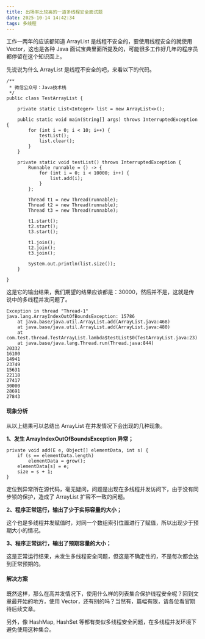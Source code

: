 ```yaml
---
title: 出场率比较高的一道多线程安全面试题
date: 2025-10-14 14:42:34
tags: 多线程
---
```


工作一两年的应该都知道 ArrayList 是线程不安全的，要使用线程安全的就使用 Vector，这也是各种 Java 面试宝典里面所提及的，可能很多工作好几年的程序员都停留在这个知识面上。

先说说为什么 ArrayList 是线程不安全的吧，来看以下的代码。

```
/**
 * 微信公众号：Java技术栈
 */
public class TestArrayList {

	private static List<Integer> list = new ArrayList<>();

	public static void main(String[] args) throws InterruptedException {
		for (int i = 0; i < 10; i++) {
			testList();
			list.clear();
		}
	}

	private static void testList() throws InterruptedException {
		Runnable runnable = () -> {
			for (int i = 0; i < 10000; i++) {
				list.add(i);
			}
		};

		Thread t1 = new Thread(runnable);
		Thread t2 = new Thread(runnable);
		Thread t3 = new Thread(runnable);

		t1.start();
		t2.start();
		t3.start();

		t1.join();
		t2.join();
		t3.join();

		System.out.println(list.size());
	}

}
```

这是它的输出结果，我们期望的结果应该都是：30000，然后并不是，这就是传说中的多线程并发问题了。

```
Exception in thread "Thread-1" java.lang.ArrayIndexOutOfBoundsException: 15786
	at java.base/java.util.ArrayList.add(ArrayList.java:468)
	at java.base/java.util.ArrayList.add(ArrayList.java:480)
	at com.test.thread.TestArrayList.lambda$testList$0(TestArrayList.java:23)
	at java.base/java.lang.Thread.run(Thread.java:844)
20332
16100
14941
23749
15631
22118
27417
30000
28691
27843
```

#### 现象分析

从以上结果可以总结出 ArrayList 在并发情况下会出现的几种现象。

**1、发生 ArrayIndexOutOfBoundsException 异常；**

```
private void add(E e, Object[] elementData, int s) {
    if (s == elementData.length)
        elementData = grow();
    elementData[s] = e;
    size = s + 1;
}
```

定位到异常所在源代码，毫无疑问，问题是出现在多线程并发访问下，由于没有同步锁的保护，造成了 ArrayList 扩容不一致的问题。


**2、程序正常运行，输出了少于实际容量的大小；**

这个也是多线程并发赋值时，对同一个数组索引位置进行了赋值，所以出现少于预期大小的情况。

**3、程序正常运行，输出了预期容量的大小；**

这是正常运行结果，未发生多线程安全问题，但这是不确定性的，不是每次都会达到正常预期的。

#### 解决方案

既然这样，那么在高并发情况下，使用什么样的列表集合保护线程安全呢？回到文章最开始的地方，使用 Vector，还有别的吗？当然有，篇幅有限，请各位看官期待后续文章。

另外，像 HashMap, HashSet 等都有类似多线程安全问题，在多线程并发环境下避免使用这种集合。

